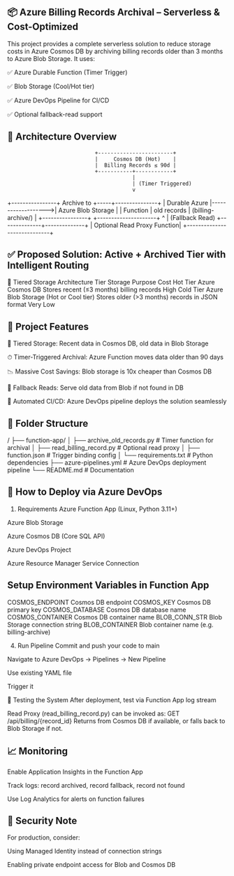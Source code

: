 📦 Azure Billing Records Archival – Serverless & Cost-Optimized
---------------------------------------------------------------------
This project provides a complete serverless solution to reduce storage costs in Azure Cosmos DB by archiving billing records older than 3 months to Azure Blob Storage. It uses:

✅ Azure Durable Function (Timer Trigger)

✅ Blob Storage (Cool/Hot tier)

✅ Azure DevOps Pipeline for CI/CD

✅ Optional fallback-read support

🧱 Architecture Overview
------------------------------

                                +------------------------+
                                |     Cosmos DB (Hot)    |
                                |  Billing Records ≤ 90d |
                                +-----------+------------+
                                            |
                                            | (Timer Triggered)
                                            v
+----------------+     Archive to     +-----+---------------+
| Durable Azure  |------------------->| Azure Blob Storage |
|   Function     |    old records     | (billing-archive/) |
+----------------+                   +---------------------+
                                            ^
                                            | (Fallback Read)
                             +--------------+--------------+
                             | Optional Read Proxy Function|
                             +-----------------------------+

✅ Proposed Solution: Active + Archived Tier with Intelligent Routing
------------------------------------------------------------------------
🧱  Tiered Storage Architecture
Tier	Storage	Purpose	Cost
Hot Tier	Azure Cosmos DB	Stores recent (≤3 months) billing records	High
Cold Tier	Azure Blob Storage (Hot or Cool tier)	Stores older (>3 months) records in JSON format	Very Low

🔧 Project Features
--------------------------
🧊 Tiered Storage: Recent data in Cosmos DB, old data in Blob Storage

⏱ Timer-Triggered Archival: Azure Function moves data older than 90 days

📉 Massive Cost Savings: Blob storage is 10x cheaper than Cosmos DB

🔁 Fallback Reads: Serve old data from Blob if not found in DB

🚀 Automated CI/CD: Azure DevOps pipeline deploys the solution seamlessly

📁 Folder Structure
--------------------
/
├── function-app/
│   ├── archive_old_records.py       # Timer function for archival
│   ├── read_billing_record.py       # Optional read proxy
│   ├── function.json                # Trigger binding config
│   └── requirements.txt            # Python dependencies
├── azure-pipelines.yml              # Azure DevOps deployment pipeline
└── README.md                        # Documentation

🚀 How to Deploy via Azure DevOps
-------------------------------------
1. Requirements
Azure Function App (Linux, Python 3.11+)

Azure Blob Storage

Azure Cosmos DB (Core SQL API)

Azure DevOps Project

Azure Resource Manager Service Connection

 Setup Environment Variables in Function App
 ------------------------------------------------
  COSMOS_ENDPOINT	Cosmos DB endpoint
  COSMOS_KEY	Cosmos DB primary key
  COSMOS_DATABASE	Cosmos DB database name
  COSMOS_CONTAINER	Cosmos DB container name
  BLOB_CONN_STR	Blob Storage connection string
  BLOB_CONTAINER	Blob container name (e.g. billing-archive)

4. Run Pipeline
Commit and push your code to main

Navigate to Azure DevOps → Pipelines → New Pipeline

Use existing YAML file

Trigger it

🧪 Testing the System
After deployment, test via Function App log stream

Read Proxy (read_billing_record.py) can be invoked as:
GET /api/billing/{record_id}
Returns from Cosmos DB if available, or falls back to Blob Storage if not.


📈 Monitoring
-------------------
Enable Application Insights in the Function App

Track logs: record archived, record fallback, record not found

Use Log Analytics for alerts on function failures

🔐 Security Note
------------------------
For production, consider:

Using Managed Identity instead of connection strings

Enabling private endpoint access for Blob and Cosmos DB

